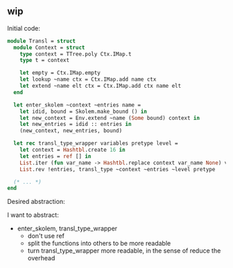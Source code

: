 ## wip

Initial code:

```ocaml
module Transl = struct
  module Context = struct
    type context = TTree.poly Ctx.IMap.t
    type t = context

    let empty = Ctx.IMap.empty
    let lookup ~name ctx = Ctx.IMap.add name ctx
    let extend ~name elt ctx = Ctx.IMap.add ctx name elt
  end

  let enter_skolem ~context ~entries name =
    let idid, bound = Skolem.make_bound () in
    let new_context = Env.extend ~name (Some bound) context in
    let new_entries = idid :: entries in
    (new_context, new_entries, bound)

  let rec transl_type_wrapper variables pretype level =
    let context = Hashtbl.create 16 in
    let entries = ref [] in
    List.iter (fun var_name -> Hashtbl.replace context var_name None) variables ;
    List.rev !entries, transl_type ~context ~entries ~level pretype

  (* ... *)
end
```

Desired abstraction:

I want to abstract:

- enter_skolem, transl_type_wrapper
  - don't use ref
  - split the functions into others to be more readable
  - turn transl_type_wrapper more readable, in the sense of reduce the overhead
